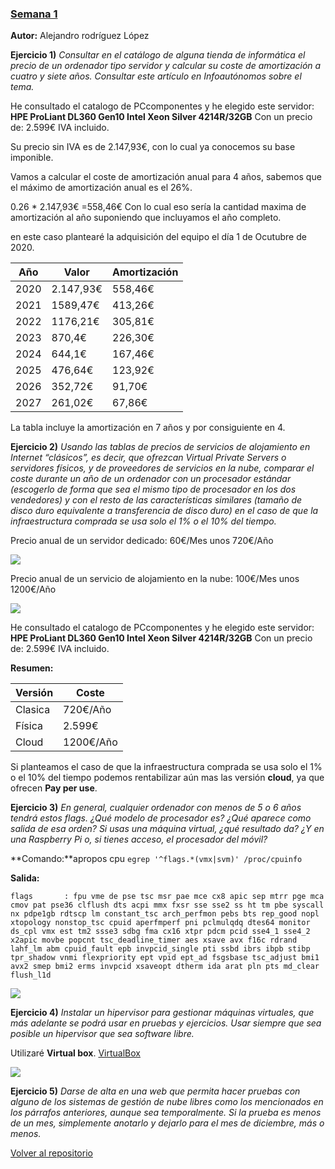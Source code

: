 
### [Semana 1](http://jj.github.io/IV/documentos/temas/Intro_concepto_y_soporte_fisico)

**Autor:** Alejandro rodríguez López


**Ejercicio 1)**
*Consultar en el catálogo de alguna tienda de informática el precio de un ordenador tipo servidor y calcular su coste de amortización a cuatro y siete años. Consultar este artículo en Infoautónomos sobre el tema.*

He consultado el catalogo de PCcomponentes y he elegido este servidor:
**HPE ProLiant DL360 Gen10 Intel Xeon Silver 4214R/32GB**
Con un precio de: 2.599€ IVA incluido.

Su precio sin IVA es de 2.147,93€, con lo cual ya conocemos su base imponible.

Vamos a calcular el coste de amortización anual para 4 años,
sabemos que el máximo de amortización anual es el 26%.

0.26 * 2.147,93€ =558,46€
Con lo cual eso sería la cantidad maxima de amortización al año suponiendo que incluyamos el año completo.

en este caso plantearé la adquisición del equipo el día 1 de Ocutubre de 2020.

|Año|Valor|Amortización|
|-|-|-|
|2020|2.147,93€|558,46€|
|2021|1589,47€|413,26€|
|2022|1176,21€|305,81€|
|2023|870,4€|226,30€|
|2024|644,1€|167,46€|
|2025|476,64€|123,92€|
|2026|352,72€|91,70€|
|2027|261,02€|67,86€|

La tabla incluye la amortización en 7 años y por consiguiente en 4.

**Ejercicio 2)**
*Usando las tablas de precios de servicios de alojamiento en Internet “clásicos”, es decir, que ofrezcan Virtual Private Servers o servidores físicos, y de proveedores de servicios en la nube, comparar el coste durante un año de un ordenador con un procesador estándar (escogerlo de forma que sea el mismo tipo de procesador en los dos vendedores) y con el resto de las características similares (tamaño de disco duro equivalente a transferencia de disco duro) en el caso de que la infraestructura comprada se usa solo el 1% o el 10% del tiempo.*

Precio anual de un servidor dedicado: 60€/Mes unos 720€/Año

![](/home/alex/Escritorio/IV/EjerciciosIV2021/Semana1/2.png) 



Precio anual de un servicio de alojamiento en la nube: 100€/Mes unos 1200€/Año

![](/home/alex/Escritorio/IV/EjerciciosIV2021/Semana1/1.png)  

He consultado el catalogo de PCcomponentes y he elegido este servidor:
**HPE ProLiant DL360 Gen10 Intel Xeon Silver 4214R/32GB**
Con un precio de: 2.599€ IVA incluido.

**Resumen:**

|Versión|Coste
|-|-|
|Clasica|720€/Año
|Física|2.599€
|Cloud|1200€/Año

Si planteamos el caso de que la infraestructura comprada se usa solo el 1% o el 10% del tiempo podemos rentabilizar aún mas las versión **cloud**, ya que ofrecen **Pay per use**.


**Ejercicio 3)**
*En general, cualquier ordenador con menos de 5 o 6 años tendrá estos flags. ¿Qué modelo de procesador es? ¿Qué aparece como salida de esa orden? Si usas una máquina virtual, ¿qué resultado da? ¿Y en una Raspberry Pi o, si tienes acceso, el procesador del móvil?*

**Comando:**apropos cpu
`egrep '^flags.*(vmx|svm)' /proc/cpuinfo
`


**Salida:**
```
flags		: fpu vme de pse tsc msr pae mce cx8 apic sep mtrr pge mca cmov pat pse36 clflush dts acpi mmx fxsr sse sse2 ss ht tm pbe syscall nx pdpe1gb rdtscp lm constant_tsc arch_perfmon pebs bts rep_good nopl xtopology nonstop_tsc cpuid aperfmperf pni pclmulqdq dtes64 monitor ds_cpl vmx est tm2 ssse3 sdbg fma cx16 xtpr pdcm pcid sse4_1 sse4_2 x2apic movbe popcnt tsc_deadline_timer aes xsave avx f16c rdrand lahf_lm abm cpuid_fault epb invpcid_single pti ssbd ibrs ibpb stibp tpr_shadow vnmi flexpriority ept vpid ept_ad fsgsbase tsc_adjust bmi1 avx2 smep bmi2 erms invpcid xsaveopt dtherm ida arat pln pts md_clear flush_l1d

```

![](/home/alex/Escritorio/IV/EjerciciosIV2021/Semana1/3.png) 


**Ejercicio 4)**
*Instalar un hipervisor para gestionar máquinas virtuales, que más adelante se podrá usar en pruebas y ejercicios. Usar siempre que sea posible un hipervisor que sea software libre.*

Utilizaré **Virtual box**.
[VirtualBox](https://www.virtualbox.org/wiki/Linux_Downloads) 

![](/home/alex/Escritorio/IV/EjerciciosIV2021/Semana1/4.png) 

**Ejercicio 5)**
*Darse de alta en una web que permita hacer pruebas con alguno de los sistemas de gestión de nube libres como los mencionados en los párrafos anteriores, aunque sea temporalmente. Si la prueba es menos de un mes, simplemente anotarlo y dejarlo para el mes de diciembre, más o menos.*



[Volver al repositorio](https://github.com/alexrodriguezlop/EjerciciosIV2021)